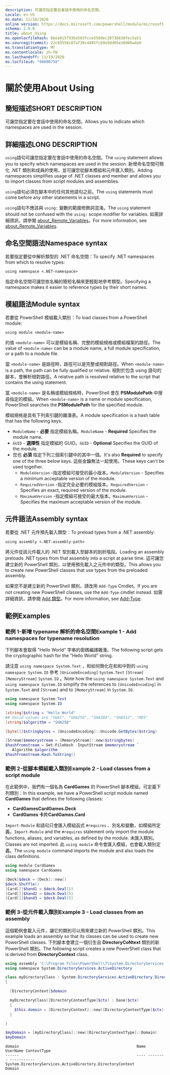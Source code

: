```yaml
---
description: 可讓您指定要在會話中使用的命名空間。
Locale: en-US
ms.date: 11/18/2020
online version: https://docs.microsoft.com/powershell/module/microsoft.powershell.core/about/about_using?view=powershell-7.1&WT.mc_id=ps-gethelp
schema: 2.0.0
title: about_Using
ms.openlocfilehash: bbea815f93ba503fcce550dec28736630fec5a51
ms.sourcegitcommit: 22c93550c87af30c4895fcb9e9dd65e30d60ada0
ms.translationtype: MT
ms.contentlocale: zh-TW
ms.lasthandoff: 11/19/2020
ms.locfileid: "94890758"
---
```

# <a name="about-using"></a><span data-ttu-id="612e0-103">關於使用</span><span class="sxs-lookup"><span data-stu-id="612e0-103">About Using</span></span>

## <a name="short-description"></a><span data-ttu-id="612e0-104">簡短描述</span><span class="sxs-lookup"><span data-stu-id="612e0-104">SHORT DESCRIPTION</span></span>
<span data-ttu-id="612e0-105">可讓您指定要在會話中使用的命名空間。</span><span class="sxs-lookup"><span data-stu-id="612e0-105">Allows you to indicate which namespaces are used in the session.</span></span>

## <a name="long-description"></a><span data-ttu-id="612e0-106">詳細描述</span><span class="sxs-lookup"><span data-stu-id="612e0-106">LONG DESCRIPTION</span></span>

<span data-ttu-id="612e0-107">`using`語句可讓您指定要在會話中使用的命名空間。</span><span class="sxs-lookup"><span data-stu-id="612e0-107">The `using` statement allows you to specify which namespaces are used in the session.</span></span> <span data-ttu-id="612e0-108">新增命名空間可簡化 .NET 類別和成員的使用，並可讓您從腳本模組和元件匯入類別。</span><span class="sxs-lookup"><span data-stu-id="612e0-108">Adding namespaces simplifies usage of .NET classes and member and allows you to import classes from script modules and assemblies.</span></span>

<span data-ttu-id="612e0-109">`using`語句必須在腳本中的任何其他語句之前。</span><span class="sxs-lookup"><span data-stu-id="612e0-109">The `using` statements must come before any other statements in a script.</span></span>

<span data-ttu-id="612e0-110">`using`語句不應該與 `using:` 變數的範圍修飾詞混淆。</span><span class="sxs-lookup"><span data-stu-id="612e0-110">The `using` statement should not be confused with the `using:` scope modifier for variables.</span></span> <span data-ttu-id="612e0-111">如需詳細資訊，請參閱 [about_Remote_Variables](about_Remote_Variables.md)。</span><span class="sxs-lookup"><span data-stu-id="612e0-111">For more information, see [about_Remote_Variables](about_Remote_Variables.md).</span></span>

## <a name="namespace-syntax"></a><span data-ttu-id="612e0-112">命名空間語法</span><span class="sxs-lookup"><span data-stu-id="612e0-112">Namespace syntax</span></span>

<span data-ttu-id="612e0-113">若要指定要從中解析類型的 .NET 命名空間：</span><span class="sxs-lookup"><span data-stu-id="612e0-113">To specify .NET namespaces from which to resolve types:</span></span>

```
using namespace <.NET-namespace>
```

<span data-ttu-id="612e0-114">指定命名空間可讓您依名稱的簡短名稱來更輕鬆地參考類型。</span><span class="sxs-lookup"><span data-stu-id="612e0-114">Specifying a namespace makes it easier to reference types by their short names.</span></span>

## <a name="module-syntax"></a><span data-ttu-id="612e0-115">模組語法</span><span class="sxs-lookup"><span data-stu-id="612e0-115">Module syntax</span></span>

<span data-ttu-id="612e0-116">若要從 PowerShell 模組載入類別：</span><span class="sxs-lookup"><span data-stu-id="612e0-116">To load classes from a PowerShell module:</span></span>

```
using module <module-name>
```

<span data-ttu-id="612e0-117">的值 `<module-name>` 可以是模組名稱、完整的模組規格或模組檔案的路徑。</span><span class="sxs-lookup"><span data-stu-id="612e0-117">The value of `<module-name>` can be a module name, a full module specification, or a path to a module file.</span></span>

<span data-ttu-id="612e0-118">當 `<module-name>` 是路徑時，路徑可以是完整或相對路徑。</span><span class="sxs-lookup"><span data-stu-id="612e0-118">When `<module-name>` is a path, the path can be fully qualified or relative.</span></span> <span data-ttu-id="612e0-119">相對於包含 using 語句的腳本，會解析相對路徑。</span><span class="sxs-lookup"><span data-stu-id="612e0-119">A relative path is resolved relative to the script that contains the using statement.</span></span>

<span data-ttu-id="612e0-120">當 `<module-name>` 是名稱或模組規格時，PowerShell 會在 **PSModulePath** 中搜尋指定的模組。</span><span class="sxs-lookup"><span data-stu-id="612e0-120">When `<module-name>` is a name or module specification, PowerShell searches the **PSModulePath** for the specified module.</span></span>

<span data-ttu-id="612e0-121">模組規格是具有下列索引鍵的雜湊表。</span><span class="sxs-lookup"><span data-stu-id="612e0-121">A module specification is a hash table that has the following keys.</span></span>

- <span data-ttu-id="612e0-122">`ModuleName` - **必要** 指定模組名稱。</span><span class="sxs-lookup"><span data-stu-id="612e0-122">`ModuleName` - **Required** Specifies the module name.</span></span>
- <span data-ttu-id="612e0-123">`GUID` - **選擇性** 指定模組的 GUID。</span><span class="sxs-lookup"><span data-stu-id="612e0-123">`GUID` - **Optional** Specifies the GUID of the module.</span></span>
- <span data-ttu-id="612e0-124">您也 **必須** 指定下列三個索引鍵中的其中一個。</span><span class="sxs-lookup"><span data-stu-id="612e0-124">It's also **Required** to specify one of the three below keys.</span></span> <span data-ttu-id="612e0-125">這些金鑰無法一起使用。</span><span class="sxs-lookup"><span data-stu-id="612e0-125">These keys can't be used together.</span></span>
  - <span data-ttu-id="612e0-126">`ModuleVersion` -指定模組可接受的最小版本。</span><span class="sxs-lookup"><span data-stu-id="612e0-126">`ModuleVersion` - Specifies a minimum acceptable version of the module.</span></span>
  - <span data-ttu-id="612e0-127">`RequiredVersion` -指定完全必要的模組版本。</span><span class="sxs-lookup"><span data-stu-id="612e0-127">`RequiredVersion` - Specifies an exact, required version of the module.</span></span>
  - <span data-ttu-id="612e0-128">`MaximumVersion` -指定模組可接受的最大版本。</span><span class="sxs-lookup"><span data-stu-id="612e0-128">`MaximumVersion` - Specifies the maximum acceptable version of the module.</span></span>

## <a name="assembly-syntax"></a><span data-ttu-id="612e0-129">元件語法</span><span class="sxs-lookup"><span data-stu-id="612e0-129">Assembly syntax</span></span>

<span data-ttu-id="612e0-130">若要從 .NET 元件預先載入類型：</span><span class="sxs-lookup"><span data-stu-id="612e0-130">To preload types from a .NET assembly:</span></span>

```
using assembly <.NET-assembly-path>
```

<span data-ttu-id="612e0-131">將元件從該元件載入的 .NET 型別載入至腳本的剖析階段。</span><span class="sxs-lookup"><span data-stu-id="612e0-131">Loading an assembly preloads .NET types from that assembly into a script at parse time.</span></span> <span data-ttu-id="612e0-132">這可讓您建立新的 PowerShell 類別，以使用預先載入之元件中的類型。</span><span class="sxs-lookup"><span data-stu-id="612e0-132">This allows you to create new PowerShell classes that use types from the preloaded assembly.</span></span>

<span data-ttu-id="612e0-133">如果您不是建立新的 PowerShell 類別，請改用 `Add-Type` Cmdlet。</span><span class="sxs-lookup"><span data-stu-id="612e0-133">If you are not creating new PowerShell classes, use the `Add-Type` cmdlet instead.</span></span> <span data-ttu-id="612e0-134">如需詳細資訊，請參閱 [Add 類型](xref:Microsoft.PowerShell.Utility.Add-Type)。</span><span class="sxs-lookup"><span data-stu-id="612e0-134">For more information, see [Add-Type](xref:Microsoft.PowerShell.Utility.Add-Type).</span></span>

## <a name="examples"></a><span data-ttu-id="612e0-135">範例</span><span class="sxs-lookup"><span data-stu-id="612e0-135">Examples</span></span>

### <a name="example-1---add-namespaces-for-typename-resolution"></a><span data-ttu-id="612e0-136">範例 1-新增 typename 解析的命名空間</span><span class="sxs-lookup"><span data-stu-id="612e0-136">Example 1 - Add namespaces for typename resolution</span></span>

<span data-ttu-id="612e0-137">下列腳本會取得 "Hello World" 字串的密碼編譯雜湊。</span><span class="sxs-lookup"><span data-stu-id="612e0-137">The following script gets the cryptographic hash for the "Hello World" string.</span></span>

<span data-ttu-id="612e0-138">請注意 `using namespace System.Text` ，和如何簡化在和和中對的 `using namespace System.IO` 參考 `[UnicodeEncoding]` `System.Text` `[Stream]` `[MemoryStream]` `System.IO` 。</span><span class="sxs-lookup"><span data-stu-id="612e0-138">Note how the `using namespace System.Text` and `using namespace System.IO` simplify the references to `[UnicodeEncoding]` in `System.Text` and `[Stream]` and to `[MemoryStream]` in `System.IO`.</span></span>

```powershell
using namespace System.Text
using namespace System.IO

[string]$string = "Hello World"
## Valid values are "SHA1", "SHA256", "SHA384", "SHA512", "MD5"
[string]$algorithm = "SHA256"

[byte[]]$stringbytes = [UnicodeEncoding]::Unicode.GetBytes($string)

[Stream]$memorystream = [MemoryStream]::new($stringbytes)
$hashfromstream = Get-FileHash -InputStream $memorystream `
  -Algorithm $algorithm
$hashfromstream.Hash.ToString()
```

### <a name="example-2---load-classes-from-a-script-module"></a><span data-ttu-id="612e0-139">範例 2-從腳本模組載入類別</span><span class="sxs-lookup"><span data-stu-id="612e0-139">Example 2 - Load classes from a script module</span></span>

<span data-ttu-id="612e0-140">在此範例中，我們有一個名為 **CardGames** 的 PowerShell 腳本模組，可定義下列類別：</span><span class="sxs-lookup"><span data-stu-id="612e0-140">In this example, we have a PowerShell script module named **CardGames** that defines the following classes:</span></span>

- <span data-ttu-id="612e0-141">**CardGames**</span><span class="sxs-lookup"><span data-stu-id="612e0-141">**CardGames.Deck**</span></span>
- <span data-ttu-id="612e0-142">**CardGames 卡片**</span><span class="sxs-lookup"><span data-stu-id="612e0-142">**CardGames.Card**</span></span>

<span data-ttu-id="612e0-143">`Import-Module` 和語句只會匯入模組函式 `#requires` 、別名和變數，如模組所定義。</span><span class="sxs-lookup"><span data-stu-id="612e0-143">`Import-Module` and the `#requires` statement only import the module functions, aliases, and variables, as defined by the module.</span></span> <span data-ttu-id="612e0-144">未匯入類別。</span><span class="sxs-lookup"><span data-stu-id="612e0-144">Classes are not imported.</span></span> <span data-ttu-id="612e0-145">此 `using module` 命令會匯入模組，也會載入類別定義。</span><span class="sxs-lookup"><span data-stu-id="612e0-145">The `using module` command imports the module and also loads the class definitions.</span></span>

```powershell
using module CardGames
using namespace CardGames

[Deck]$deck = [Deck]::new()
$deck.Shuffle()
[Card[]]$hand1 = $deck.Deal(5)
[Card[]]$hand2 = $deck.Deal(5)
[Card[]]$hand3 = $deck.Deal(5)
```

### <a name="example-3---load-classes-from-an-assembly"></a><span data-ttu-id="612e0-146">範例 3-從元件載入類別</span><span class="sxs-lookup"><span data-stu-id="612e0-146">Example 3 - Load classes from an assembly</span></span>

<span data-ttu-id="612e0-147">這個範例會載入元件，讓它的類別可以用來建立新的 PowerShell 類別。</span><span class="sxs-lookup"><span data-stu-id="612e0-147">This example loads an assembly so that its classes can be used to create new PowerShell classes.</span></span> <span data-ttu-id="612e0-148">下列腳本會建立一個衍生自 **DirectoryCoNtext** 類別的新 PowerShell 類別。</span><span class="sxs-lookup"><span data-stu-id="612e0-148">The following script creates a new PowerShell class that is derived from **DirectoryContext** class.</span></span>

```powershell
using assembly 'C:\Program Files\PowerShell\7\System.DirectoryServices.dll'
using namespace System.DirectoryServices.ActiveDirectory

class myDirectoryClass : System.DirectoryServices.ActiveDirectory.DirectoryContext
{

  [DirectoryContext]$domain

  myDirectoryClass([DirectoryContextType]$ctx) : base($ctx)
  {
    $this.domain = [DirectoryContext]::new([DirectoryContextType]$ctx)
  }

}

$myDomain = [myDirectoryClass]::new([DirectoryContextType]::Domain)
$myDomain
```

```Output
domain                                                    Name UserName ContextType
------                                                    ---- -------- -----------
System.DirectoryServices.ActiveDirectory.DirectoryContext                    Domain
```
